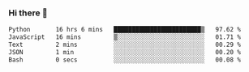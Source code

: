 ### Hi there 🌱
<!--START_SECTION:waka-->

```txt
Python       16 hrs 6 mins   ████████████████████████▒   97.62 %
JavaScript   16 mins         ▒░░░░░░░░░░░░░░░░░░░░░░░░   01.71 %
Text         2 mins          ░░░░░░░░░░░░░░░░░░░░░░░░░   00.29 %
JSON         1 min           ░░░░░░░░░░░░░░░░░░░░░░░░░   00.20 %
Bash         0 secs          ░░░░░░░░░░░░░░░░░░░░░░░░░   00.08 %
```

<!--END_SECTION:waka-->
<!--
**Dieg0raf/Dieg0raf** is a ✨ _special_ ✨ repository because its `README.md` (this file) appears on your GitHub profile.

Here are some ideas to get you started:

- 🔭 I’m currently working on ...
- 🌱 I’m currently learning ...
- 👯 I’m looking to collaborate on ...
- 🤔 I’m looking for help with ...
- 💬 Ask me about ...
- 📫 How to reach me: ...
- 😄 Pronouns: ...
- ⚡ Fun fact: ...
-->
